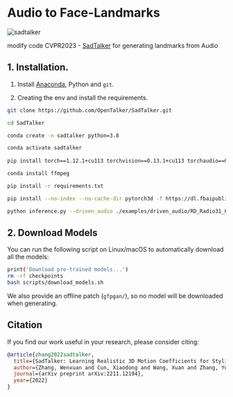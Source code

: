 
# Audio to Face-Landmarks

![sadtalker](https://user-images.githubusercontent.com/4397546/222490039-b1f6156b-bf00-405b-9fda-0c9a9156f991.gif)


modify code CVPR2023 - [SadTalker](https://arxiv.org/abs/2211.12194) for generating landmarks from Audio



## 1. Installation.



1. Install [Anaconda](https://www.anaconda.com/), Python and `git`.

2. Creating the env and install the requirements.
  ```bash
  git clone https://github.com/OpenTalker/SadTalker.git

  cd SadTalker 

  conda create -n sadtalker python=3.8

  conda activate sadtalker
    
  pip install torch==1.12.1+cu113 torchvision==0.13.1+cu113 torchaudio==0.12.1 --extra-index-url https://download.pytorch.org/whl/cu113

  conda install ffmpeg

  pip install -r requirements.txt
  
  pip install --no-index --no-cache-dir pytorch3d -f https://dl.fbaipublicfiles.com/pytorch3d/packaging/wheels/py38_cu113_pyt1121/download.html
  
  python inference.py --driven_audio ./examples/driven_audio/RD_Radio31_000.wav --source_image ./examples/source_image/art_10.png --result_dir ./results --still --preprocess full --enhancer gfpgan


  ```  


## 2. Download Models

You can run the following script on Linux/macOS to automatically download all the models:

```bash
print('Download pre-trained models...')
rm -rf checkpoints
bash scripts/download_models.sh
```

We also provide an offline patch (`gfpgan/`), so no model will be downloaded when generating.


## Citation

If you find our work useful in your research, please consider citing:

```bibtex
@article{zhang2022sadtalker,
  title={SadTalker: Learning Realistic 3D Motion Coefficients for Stylized Audio-Driven Single Image Talking Face Animation},
  author={Zhang, Wenxuan and Cun, Xiaodong and Wang, Xuan and Zhang, Yong and Shen, Xi and Guo, Yu and Shan, Ying and Wang, Fei},
  journal={arXiv preprint arXiv:2211.12194},
  year={2022}
}
```
